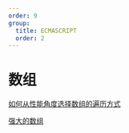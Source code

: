 ```yaml
---
order: 9
group:
  title: ECMASCRIPT
  order: 2
---
```


# 数组

[如何从性能角度选择数组的遍历方式](https://juejin.cn/post/7033578966887694373)

[强大的数组](https://coffe1891.gitbook.io/frontend-hard-mode-interview/1/1.2.9)
